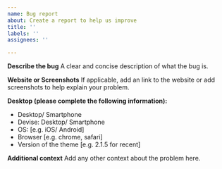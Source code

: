 ```yaml
---
name: Bug report
about: Create a report to help us improve
title: ''
labels: ''
assignees: ''

---
```


**Describe the bug**
A clear and concise description of what the bug is.

**Website or Screenshots**
If applicable, add an link to the website or add screenshots to help explain your problem.

**Desktop (please complete the following information):**
- Desktop/ Smartphone
 - Devise: Desktop/ Smartphone
 - OS: [e.g. iOS/ Android]
 - Browser [e.g. chrome, safari]
 - Version of the theme [e.g. 2.1.5 for recent]

**Additional context**
Add any other context about the problem here.
